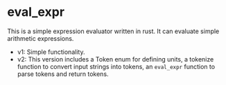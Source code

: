 # eval_expr

This is a simple expression evaluator written in rust. It can evaluate simple arithmetic expressions.

- v1: Simple functionality.
- v2: This version includes a Token enum for defining units, a tokenize function to convert input strings into tokens, an `eval_expr` function to parse tokens and return tokens.
